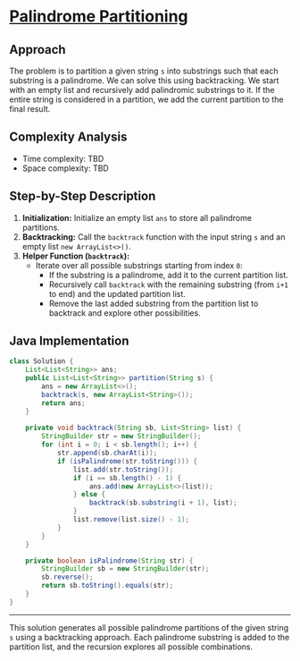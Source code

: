 
# [Palindrome Partitioning](https://leetcode.com/problems/palindrome-partitioning/?envType=daily-question&envId=2024-05-22)

## Approach
The problem is to partition a given string `s` into substrings such that each substring is a palindrome. We can solve this using backtracking. We start with an empty list and recursively add palindromic substrings to it. If the entire string is considered in a partition, we add the current partition to the final result.

## Complexity Analysis
- Time complexity: TBD
- Space complexity: TBD

## Step-by-Step Description
1. **Initialization:** Initialize an empty list `ans` to store all palindrome partitions.
2. **Backtracking:** Call the `backtrack` function with the input string `s` and an empty list `new ArrayList<>()`.
3. **Helper Function (`backtrack`):**
   - Iterate over all possible substrings starting from index `0`:
     - If the substring is a palindrome, add it to the current partition list.
     - Recursively call `backtrack` with the remaining substring (from `i+1` to end) and the updated partition list.
     - Remove the last added substring from the partition list to backtrack and explore other possibilities.

## Java Implementation
```java
class Solution {
    List<List<String>> ans;
    public List<List<String>> partition(String s) {
        ans = new ArrayList<>();
        backtrack(s, new ArrayList<String>());
        return ans;
    }
    
    private void backtrack(String sb, List<String> list) {
        StringBuilder str = new StringBuilder();
        for (int i = 0; i < sb.length(); i++) {
            str.append(sb.charAt(i));
            if (isPalindrome(str.toString())) {
                list.add(str.toString());
                if (i == sb.length() - 1) {
                    ans.add(new ArrayList<>(list));
                } else {
                    backtrack(sb.substring(i + 1), list);
                }
                list.remove(list.size() - 1);
            }
        }
    }

    private boolean isPalindrome(String str) {
        StringBuilder sb = new StringBuilder(str);
        sb.reverse();
        return sb.toString().equals(str);
    }
}
```

---

This solution generates all possible palindrome partitions of the given string `s` using a backtracking approach. Each palindrome substring is added to the partition list, and the recursion explores all possible combinations.
